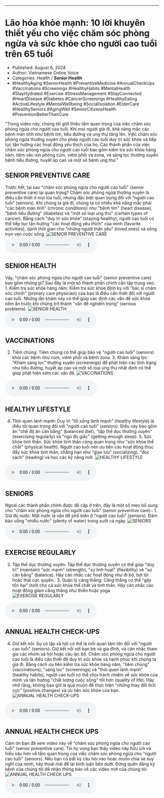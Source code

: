 
---

# Lão hóa khỏe mạnh: 10 lời khuyên thiết yếu cho việc chăm sóc phòng ngừa và sức khỏe cho người cao tuổi trên 65 tuổi

- Published: August 6, 2024
- Author: Vietnamese Online Voice
- Categories: Health / **Senior Health**
- #HealthyAging #SeniorHealth #PreventiveMedicine #AnnualCheckUps #Vaccinations #Screenings #HealthyHabits #MentalHealth #StayHydrated #Exercise #StressManagement #StayConnected #HeartDisease #Diabetes #CancerScreenings #HealthyEating #ActiveLifestyle #MentalWellbeing #SocialIsolation #ElderCare #HealthySeniors #AgingWell #SeniorCitizensHealth #PreventionBetterThanCure

"Trong video này, chúng tôi giới thiệu tầm quan trọng của việc chăm sóc phòng ngừa cho người cao tuổi. Khi mọi người già đi, khả năng mắc các bệnh mãn tính như bệnh tim, tiểu đường và ung thư tăng lên. Việc chăm sóc phòng ngừa thường xuyên cho phép người cao tuổi duy trì sức khỏe và tiếp tục tận hưởng các hoạt động yêu thích của họ. Các thành phần của việc chăm sóc phòng ngừa cho người cao tuổi bao gồm kiểm tra sức khỏe hàng năm, tiêm vắc-xin phòng cúm, viêm phổi và zona, và sàng lọc thường xuyên bệnh tiểu đường, huyết áp cao và một số bệnh ung thư."


## SENIOR PREVENTIVE CARE

Trước hết, tại sao "chăm sóc phòng ngừa cho người cao tuổi" (senior preventive care) lại quan trọng? Chăm sóc phòng ngừa thường xuyên là điều cần thiết ở mọi lứa tuổi, nhưng đặc biệt quan trọng đối với "người cao tuổi" (seniors). Khi chúng ta già đi, chúng ta có nhiều khả năng mắc phải "các bệnh mãn tính" (chronic conditions) như "bệnh tim" (heart disease), "bệnh tiểu đường" (diabetes) và "một số loại ung thư" (certain types of cancer). Bằng cách "duy trì sức khỏe" (staying healthy), người cao tuổi có thể tiếp tục tận hưởng "các hoạt động yêu thích" của mình (favorite activities), dành thời gian cho "những người thân yêu" (loved ones) và sống trọn vẹn cuộc sống.
![SENIOR PREVENTIVE CARE](https://http-archiver-apis-production-80.schnworks.com/storage/images/transitions/2024-08-06/transition--24727263796-Montserrat-Medium-880E4F.jpg)
<audio controls>
    <source src="https://http-archiver-apis-production-80.schnworks.com/storage/storage/audio/file-13149759956.mp3" type="audio/mpeg">
</audio>



## SENIOR HEALTH

Vậy, "chăm sóc phòng ngừa cho người cao tuổi" (senior preventive care) bao gồm những gì? Sau đây là một số thành phần chính cần tập trung vào:. 1. Kiểm tra sức khỏe hàng năm: Kiểm tra sức khỏe định kỳ với "bác sĩ chăm sóc chính" (primary care physician) của bạn là điều cần thiết đối với người cao tuổi. Những lần khám này có thể giúp xác định các vấn đề sức khỏe tiềm ẩn trước khi chúng trở thành "vấn đề nghiêm trọng" (serious problems).
![SENIOR HEALTH](https://http-archiver-apis-production-80.schnworks.com/storage/images/transitions/2024-08-06/transition-108047254-Montserrat-Regular-512DA8.jpg)
<audio controls>
    <source src="https://http-archiver-apis-production-80.schnworks.com/storage/storage/audio/file-4762733426.mp3" type="audio/mpeg">
</audio>



## VACCINATIONS

2. Tiêm chủng: Tiêm chủng có thể giúp bảo vệ "người cao tuổi" (seniors) khỏi các bệnh như cúm, viêm phổi và bệnh zona. 3. Khám sàng lọc: "Khám sàng lọc" thường xuyên (screenings) để phát hiện các tình trạng như tiểu đường, huyết áp cao và một số loại ung thư nhất định có thể giúp phát hiện sớm các vấn đề.
![VACCINATIONS](https://http-archiver-apis-production-80.schnworks.com/storage/images/transitions/2024-08-06/transition-8151072625-Montserrat-Bold-512DA8.jpg)
<audio controls>
    <source src="https://http-archiver-apis-production-80.schnworks.com/storage/storage/audio/file-1640115603.mp3" type="audio/mpeg">
</audio>



## HEALTHY LIFESTYLE

4. Thói quen lành mạnh: Duy trì "lối sống lành mạnh" (healthy lifestyle) là điều tối quan trọng đối với "người cao tuổi" (seniors). Điều này bao gồm ăn "chế độ ăn cân bằng" (balanced diet), "tập thể dục thường xuyên" (exercising regularly) và "ngủ đủ giấc" (getting enough sleep). 5. Sức khỏe tinh thần: Sức khỏe tinh thần cũng quan trọng như "sức khỏe thể chất" (physical health). Người cao tuổi nên ưu tiên các hoạt động thúc đẩy sức khỏe tinh thần, chẳng hạn như "giao lưu" (socializing), "đọc sách" (reading) và học các kỹ năng mới.
![HEALTHY LIFESTYLE](https://http-archiver-apis-production-80.schnworks.com/storage/images/transitions/2024-08-06/transition--18246198699-Montserrat-Black-880E4F.jpg)
<audio controls>
    <source src="https://http-archiver-apis-production-80.schnworks.com/storage/storage/audio/file-26198311818.mp3" type="audio/mpeg">
</audio>



## SENIORS

Ngoài các thành phần chính được đề cập ở trên, đây là một số mẹo bổ sung cho "chăm sóc phòng ngừa cho người cao tuổi" (senior preventive care):. 1. Giữ đủ nước: Mất nước là vấn đề phổ biến ở "người cao tuổi" (seniors). Đảm bảo uống "nhiều nước" (plenty of water) trong suốt cả ngày.
![SENIORS](https://http-archiver-apis-production-80.schnworks.com/storage/images/transitions/2024-08-06/transition--16419526216-Montserrat-Thin-303F9F.jpg)
<audio controls>
    <source src="https://http-archiver-apis-production-80.schnworks.com/storage/storage/audio/file-30835536977.mp3" type="audio/mpeg">
</audio>



## EXERCISE REGULARLY

2. Tập thể dục thường xuyên: Tập thể dục thường xuyên có thể giúp "duy trì" (maintain) "sức mạnh" (strength), "sự linh hoạt" (flexibility) và "sự cân bằng" (balance). Hãy cân nhắc các hoạt động như đi bộ, bơi lội hoặc thái cực quyền.. 3. Quản lý căng thẳng: Căng thẳng có thể "gây tổn hại" (toll) cho cả sức khỏe thể chất và tinh thần. Hãy cân nhắc các hoạt động giảm căng thẳng như thiền hoặc yoga.
![EXERCISE REGULARLY](https://http-archiver-apis-production-80.schnworks.com/storage/images/transitions/2024-08-06/transition-45478289577-Montserrat-Thin-004895.jpg)
<audio controls>
    <source src="https://http-archiver-apis-production-80.schnworks.com/storage/storage/audio/file-18662351134.mp3" type="audio/mpeg">
</audio>



## ANNUAL HEALTH CHECK-UPS

4. Giữ kết nối: Sự cô lập xã hội có thể là mối quan tâm lớn đối với "người cao tuổi" (seniors). Giữ kết nối với bạn bè và gia đình, và cân nhắc tham gia các nhóm xã hội hoặc câu lạc bộ. Chăm sóc phòng ngừa cho người cao tuổi là điều cần thiết để duy trì sức khỏe và hạnh phúc khi chúng ta già đi. Bằng cách ưu tiên kiểm tra sức khỏe hàng năm, "tiêm chủng" (vaccinations), "sàng lọc" (screenings) và "thói quen lành mạnh" (healthy habits), người cao tuổi có thể chịu trách nhiệm về sức khỏe của mình và tận hưởng "chất lượng cuộc sống" tốt hơn (quality of life). Hãy nhớ rằng, không bao giờ là quá muộn để thực hiện "những thay đổi tích cực" (positive changes) và ưu tiên sức khỏe của bạn.
![ANNUAL HEALTH CHECK-UPS](https://http-archiver-apis-production-80.schnworks.com/storage/images/transitions/2024-08-06/transition-30250984693-Montserrat-Black-283593.jpg)
<audio controls>
    <source src="https://http-archiver-apis-production-80.schnworks.com/storage/storage/audio/file-34062551696.mp3" type="audio/mpeg">
</audio>



## ANNUAL HEALTH CHECK UPS

Cảm ơn bạn đã xem video này về "chăm sóc phòng ngừa cho người cao tuổi" (senior preventive care). Tôi hy vọng bạn thấy video này hữu ích và hiểu sâu hơn về tầm quan trọng của việc chăm sóc phòng ngừa cho "người cao tuổi" (seniors). Nếu bạn có bất kỳ câu hỏi nào hoặc muốn chia sẻ suy nghĩ của mình, hãy thoải mái để lại bình luận bên dưới. Đừng quên đăng ký kênh của chúng tôi để nhận thông báo về các video mới của chúng tôi.
![ANNUAL HEALTH CHECK UPS](https://http-archiver-apis-production-80.schnworks.com/storage/images/transitions/2024-08-06/transition-4338278474-Montserrat-Medium-1A237E.jpg)
<audio controls>
    <source src="https://http-archiver-apis-production-80.schnworks.com/storage/storage/audio/file-26772306315.mp3" type="audio/mpeg">
</audio>

